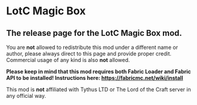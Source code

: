 # LotC Magic Box
## The release page for the LotC Magic Box mod.

You are **not** allowed to redistribute this mod under a different name or author, please always direct to this page and provide proper credit. Commercial usage of any kind is also **not** allowed.

**Please keep in mind that this mod requires both Fabric Loader and Fabric API to be installed! Instructions here: https://fabricmc.net/wiki/install**

This mod is **not** affiliated with Tythus LTD or The Lord of the Craft server in any official way.
